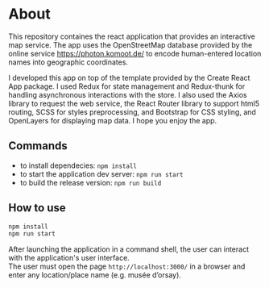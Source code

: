 # About

This repository containes the react application that provides an interactive map service.
The app uses the OpenStreetMap database provided by the online service https://photon.komoot.de/ to encode human-entered location names into geographic coordinates.

I developed this app on top of the template provided by the Create React App package. I used Redux for state management and Redux-thunk for handling asynchronous interactions with the store.
I also used the Axios library to request the web service, the React Router library to support html5 routing, SCSS for styles preprocessing, and Bootstrap for CSS styling, and OpenLayers for displaying map data. I hope you enjoy the app.


## Commands
- to install dependecies: `npm install`
- to start the application dev server: `npm run start`
- to build the release version: `npm run build` 


## How to use

``` bash
npm install
npm run start
```
After launching the application in a command shell, the user can interact with the application's user interface.  
The user must open the page `http://localhost:3000/` in a browser and enter any location/place name (e.g. musée d’orsay).
